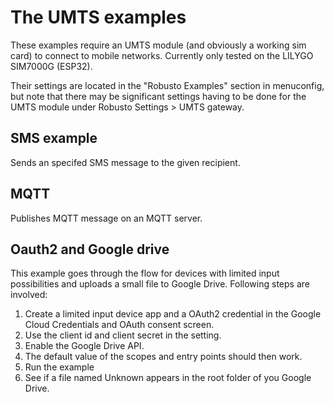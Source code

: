 # The UMTS examples
These examples require an UMTS module (and obviously a working sim card) to connect to mobile networks.
Currently only tested on the LILYGO SIM7000G (ESP32).

Their settings are located in the "Robusto Examples" section in menuconfig, but note that there may be significant settings having to be done for the UMTS module under Robusto Settings > UMTS gateway.

## SMS example
Sends an specifed SMS message to the given recipient.

## MQTT
Publishes MQTT message on an MQTT server. 

## Oauth2 and Google drive
This example goes through the flow for devices with limited input possibilities and uploads a small file to Google Drive. 
Following steps are involved:
1. Create a limited input device app and a OAuth2 credential in the Google Cloud Credentials and OAuth consent screen. 
2. Use the client id and client secret in the setting.
3. Enable the Google Drive API.
4. The default value of the scopes and entry points should then work.
5. Run the example
6. See if a file named Unknown appears in the root folder of you Google Drive.







